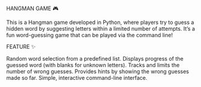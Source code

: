 HANGMAN GAME 🎮

This is a Hangman game developed in Python, where players try to guess a hidden word by suggesting letters within a limited number of attempts. It’s a fun word-guessing game that can be played via the command line!

FEATURE ✨

Random word selection from a predefined list.
Displays progress of the guessed word (with blanks for unknown letters).
Tracks and limits the number of wrong guesses.
Provides hints by showing the wrong guesses made so far.
Simple, interactive command-line interface.
